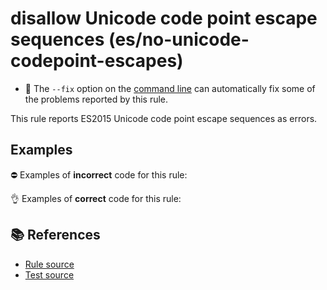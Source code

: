 # disallow Unicode code point escape sequences (es/no-unicode-codepoint-escapes)

- 🔧 The `--fix` option on the [command line](http://eslint.org/docs/user-guide/command-line-interface#fix) can automatically fix some of the problems reported by this rule.

This rule reports ES2015 Unicode code point escape sequences as errors.

## Examples

⛔ Examples of **incorrect** code for this rule:

<eslint-playground type="bad" code="/*eslint es/no-unicode-codepoint-escapes: error */
const a\u{31} = `foo`
const a2 = &quot;a\u{62}b&quot;
" />

👌 Examples of **correct** code for this rule:

<eslint-playground type="good" code="/*eslint es/no-unicode-codepoint-escapes: error */
const a\u0031 = `foo`
const a2 = &quot;a\u0062b&quot;
" />

## 📚 References

- [Rule source](https://github.com/mysticatea/eslint-plugin-es/blob/v1.3.2/lib/rules/no-unicode-codepoint-escapes.js)
- [Test source](https://github.com/mysticatea/eslint-plugin-es/blob/v1.3.2/tests/lib/rules/no-unicode-codepoint-escapes.js)
